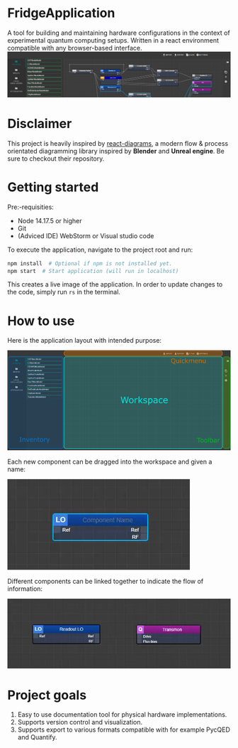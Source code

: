 # FridgeApplication
A tool for building and maintaining hardware configurations in the context of experimental quantum computing setups.
Written in a react environment compatible with any browser-based interface.
![](.gitbook/assets/TitleScreen.png)

# Disclaimer
This project is heavily inspired by [react-diagrams](https://github.com/projectstorm/react-diagrams/tree/master), a modern flow & process orientated diagramming library inspired by **Blender** and **Unreal engine**. Be sure to checkout their repository.

# Getting started
Pre:-requisities:
- Node 14.17.5 or higher
- Git
- (Adviced IDE) WebStorm or Visual studio code

To execute the application, navigate to the project root and run:
```bash
npm install  # Optional if npm is not installed yet.
npm start  # Start application (will run in localhost)
```
This creates a live image of the application.
In order to update changes to the code, simply run `rs` in the terminal.

# How to use
Here is the application layout with intended purpose:

![](.gitbook/assets/Example3.png)

Each new component can be dragged into the workspace and given a name:

![](.gitbook/assets/Example2.gif)

Different components can be linked together to indicate the flow of information:

![](.gitbook/assets/Example3.gif)

# Project goals
1. Easy to use documentation tool for physical hardware implementations. 
2. Supports version control and visualization.
3. Supports export to various formats compatible with for example PycQED and Quantify.
